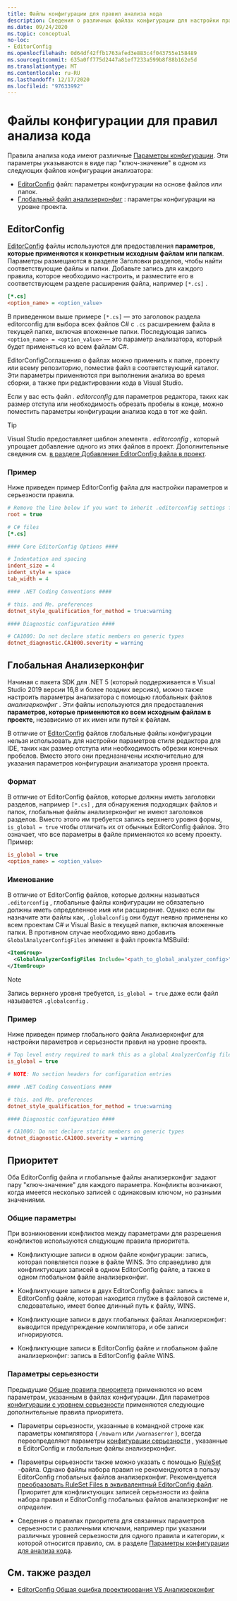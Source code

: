 ```yaml
---
title: Файлы конфигурации для правил анализа кода
description: Сведения о различных файлах конфигурации для настройки правил анализа кода.
ms.date: 09/24/2020
ms.topic: conceptual
no-loc:
- EditorConfig
ms.openlocfilehash: 0d64df42ffb1763afed3e883c4f043755e158489
ms.sourcegitcommit: 635a0ff775d2447a81ef7233a599b8f88b162e5d
ms.translationtype: MT
ms.contentlocale: ru-RU
ms.lasthandoff: 12/17/2020
ms.locfileid: "97633992"
---
```

# <a name="configuration-files-for-code-analysis-rules"></a>Файлы конфигурации для правил анализа кода

Правила анализа кода имеют различные [Параметры конфигурации](configuration-options.md). Эти параметры указываются в виде пар "ключ-значение" в одном из следующих файлов конфигурации анализатора:

- [EditorConfig](#editorconfig) файл: параметры конфигурации на основе файлов или папок.
- [Глобальный файл анализерконфиг](#global-analyzerconfig) : параметры конфигурации на уровне проекта.

## EditorConfig

[EditorConfig](/visualstudio/ide/create-portable-custom-editor-options) файлы используются для предоставления **параметров, которые применяются к конкретным исходным файлам или папкам**. Параметры размещаются в разделе Заголовки разделов, чтобы найти соответствующие файлы и папки. Добавьте запись для каждого правила, которое необходимо настроить, и разместите его в соответствующем разделе расширения файла, например `[*.cs]` .

```ini
[*.cs]
<option_name> = <option_value>
```

В приведенном выше примере `[*.cs]` — это заголовок раздела editorconfig для выбора всех файлов C# с `.cs` расширением файла в текущей папке, включая вложенные папки. Последующая запись `<option_name> = <option_value>` — это параметр анализатора, который будет применяться ко всем файлам C#.

EditorConfigСоглашения о файлах можно применить к папке, проекту или всему репозиторию, поместив файл в соответствующий каталог. Эти параметры применяются при выполнении анализа во время сборки, а также при редактировании кода в Visual Studio.

Если у вас есть файл *. editorconfig* для параметров редактора, таких как размер отступа или необходимость обрезать пробелы в конце, можно поместить параметры конфигурации анализа кода в тот же файл.

> [!TIP]
> Visual Studio предоставляет шаблон элемента *. editorconfig* , который упрощает добавление одного из этих файлов в проект. Дополнительные сведения см. [в разделе Добавление EditorConfig файла в проект](/visualstudio/ide/create-portable-custom-editor-options#add-an-editorconfig-file-to-a-project).

### <a name="example"></a>Пример

Ниже приведен пример EditorConfig файла для настройки параметров и серьезности правила.

```ini
# Remove the line below if you want to inherit .editorconfig settings from higher directories
root = true

# C# files
[*.cs]

#### Core EditorConfig Options ####

# Indentation and spacing
indent_size = 4
indent_style = space
tab_width = 4

#### .NET Coding Conventions ####

# this. and Me. preferences
dotnet_style_qualification_for_method = true:warning

#### Diagnostic configuration ####

# CA1000: Do not declare static members on generic types
dotnet_diagnostic.CA1000.severity = warning
```

## <a name="global-analyzerconfig"></a>Глобальная Анализерконфиг

Начиная с пакета SDK для .NET 5 (который поддерживается в Visual Studio 2019 версии 16,8 и более поздних версиях), можно также настроить параметры анализатора с помощью глобальных файлов _анализерконфиг_ . Эти файлы используются для предоставления **параметров, которые применяются ко всем исходным файлам в проекте**, независимо от их имен или путей к файлам.

В отличие от [EditorConfig](#editorconfig) файлов глобальные файлы конфигурации нельзя использовать для настройки параметров стиля редактора для IDE, таких как размер отступа или необходимость обрезки конечных пробелов. Вместо этого они предназначены исключительно для указания параметров конфигурации анализатора уровня проекта.

### <a name="format"></a>Формат

В отличие от EditorConfig файлов, которые должны иметь заголовки разделов, например `[*.cs]` , для обнаружения подходящих файлов и папок, глобальные файлы анализерконфиг не имеют заголовков разделов. Вместо этого им требуется запись верхнего уровня формы, `is_global = true` чтобы отличать их от обычных EditorConfig файлов. Это означает, что все параметры в файле применяются ко всему проекту. Пример:

```ini
is_global = true
<option_name> = <option_value>
```

### <a name="naming"></a>Именование

В отличие от EditorConfig файлов, которые должны называться `.editorconfig` , глобальные файлы конфигурации не обязательно должны иметь определенное имя или расширение. Однако если вы назначите эти файлы как, `.globalconfig` они будут неявно применены ко всем проектам C# и Visual Basic в текущей папке, включая вложенные папки. В противном случае необходимо явно добавить `GlobalAnalyzerConfigFiles` элемент в файл проекта MSBuild:

```xml
<ItemGroup>
  <GlobalAnalyzerConfigFiles Include="<path_to_global_analyzer_config>" />
</ItemGroup>
```

> [!NOTE]
> Запись верхнего уровня требуется, `is_global = true` даже если файл называется `.globalconfig` .

### <a name="example"></a>Пример

Ниже приведен пример глобального файла Анализерконфиг для настройки параметров и серьезности правил на уровне проекта.

```ini
# Top level entry required to mark this as a global AnalyzerConfig file
is_global = true

# NOTE: No section headers for configuration entries

#### .NET Coding Conventions ####

# this. and Me. preferences
dotnet_style_qualification_for_method = true:warning

#### Diagnostic configuration ####

# CA1000: Do not declare static members on generic types
dotnet_diagnostic.CA1000.severity = warning
```

## <a name="precedence"></a>Приоритет

Оба EditorConfig файла и глобальные файлы анализерконфиг задают пару "ключ-значение" для каждого параметра. Конфликты возникают, когда имеется несколько записей с одинаковым ключом, но разными значениями.

### <a name="general-options"></a>Общие параметры

При возникновении конфликтов между параметрами для разрешения конфликтов используются следующие правила приоритета.

- Конфликтующие записи в одном файле конфигурации: запись, которая появляется позже в файле WINS. Это справедливо для конфликтующих записей в одном EditorConfig файле, а также в одном глобальном файле анализерконфиг.

- Конфликтующие записи в двух EditorConfig файлах: запись в EditorConfig файле, которая находится глубже в файловой системе и, следовательно, имеет более длинный путь к файлу, WINS.

- Конфликтующие записи в двух глобальных файлах Анализерконфиг: выводится предупреждение компилятора, и обе записи игнорируются.

- Конфликтующие записи в EditorConfig файле и глобальном файле анализерконфиг: запись в EditorConfig файле WINS.

### <a name="severity-options"></a>Параметры серьезности

Предыдущие [Общие правила приоритета](#general-options) применяются ко всем параметрам, указанным в файлах конфигурации. Для параметров [конфигурации с уровнем серьезности](configuration-options.md#severity-level) применяются следующие дополнительные правила приоритета.

- Параметры серьезности, указанные в командной строке как параметры компилятора ( `/nowarn` или `/warnaserror` ), всегда переопределяют параметры [конфигурации серьезности](configuration-options.md#severity-level) , указанные в EditorConfig и глобальные файлы анализерконфиг.

- Параметры серьезности также можно указать с помощью [RuleSet](/visualstudio/code-quality/using-rule-sets-to-group-code-analysis-rules) -файла. Однако файлы набора правил не рекомендуются в пользу EditorConfig глобальных файлов анализерконфиг. Рекомендуется [преобразовать RuleSet Files в эквивалентный EditorConfig файл](/visualstudio/code-quality/use-roslyn-analyzers#convert-an-existing-ruleset-file-to-editorconfig-file). Приоритет для конфликтующих записей серьезности из файла набора правил и EditorConfig глобальных файлов анализерконфиг не _определен_.

- Сведения о правилах приоритета для связанных параметров серьезности с различными ключами, например при указании различных уровней серьезности для одного правила и категории, к которой относится правило, см. в разделе [Параметры конфигурации для анализа кода](configuration-options.md#precedence).

## <a name="see-also"></a>См. также раздел

- [EditorConfig Общая ошибка проектирования VS Анализерконфиг](https://github.com/dotnet/roslyn/issues/47707)
